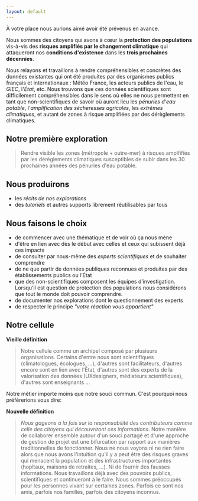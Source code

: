 ```yaml
---
layout: default
---
```


À votre place nous aurions aimé avoir été prévenus en avance.

Nous sommes des citoyens qui avons à cœur la **protection des populations** vis-à-vis des **risques amplifiés par le changement climatique** qui attaqueront nos **conditions d'existence** dans les **trois prochaines décennies**.

Nous relayons et travaillons à rendre compréhensibles et concrètes des données existantes qui ont été produites par des organismes publics français et internationaux : Météo France, les acteurs publics de l'eau, le *GIEC*, l'*État*, etc. Nous trouvons que ces données scientifiques sont difficilement compréhensibles dans le sens où elles ne nous permettent en tant que non-scientifiques de savoir où auront lieu les *pénuries d'eau potable*, l'*amplification des sécheresses agricoles*, les *extrêmes climatiques*, et autant de zones à risque amplifiées par des dérèglements climatiques.

## Notre première exploration

> Rendre visible les zones (métropole + outre-mer) à risques amplfifiés par les dérèglements climatiques susceptibles de subir dans les 30 prochaines années des pénuries d'eau potable.

## Nous produirons

* les *récits de nos explorations*
* des *tutoriels* et autres supports librement réutilisables par tous

## Nous faisons le choix

- de commencer avec une thématique et de voir où ça nous mène
- d'être en lien avec dès le début avec celles et ceux qui subissent déjà ces impacts
- de consulter par nous-même des *experts scientifiques* et de souhaiter comprendre
- de ne que partir de données publiques reconnues et produites par des établissements publics ou l’État
- que des non-scientifiques composent les équipes d’investigation. Lorsqu’il est question de protection des populations nous considérons que tout le monde doit pouvoir comprendre.
- de documenter nos explorations dont le questionnement des experts
- de respecter le principe *"votre réaction vous appartient"*

## Notre cellule

**Vieille définition**
> Notre cellule comme un archipel composé par plusieurs organisations. Certains d'entre nous sont scientifiques (climatologues, écologues, ...), d'autres sont facilitateurs, d'autres encore sont en lien avec l'État, d'autres sont des experts de la valorisation des données (UXdesigners, médiateurs scientifiques), d'autres sont enseignants ... 

Notre métier importe moins que notre souci commun. C'est pourquoi nous préfèrerions vous dire: 

**Nouvelle définition**
> *Nous gageons à la fois sur la responsabilité des contributeurs comme celle des citoyens qui découvriront ces informations.* Notre manière de collaborer ensemble autour d'un souci partagé et d'une approche de gestion de projet est une bifurcation par rapport aux manières traditionnelles de fonctionner. Nous ne nous voyons ni ne rien faire alors que nous avons l'intuition qu'il y a peut être des risques graves qui menacent la population et des infrastructures importantes (hopîtaux, maisons de retraites, ...). Ni de fournir des fausses informations. Nous travaillons déjà avec des pouvoirs publics, scientifiques et continueront à le faire. Nous sommes préoccupés pour les personnes vivant sur certaines zones. Parfois ce sont nos amis, parfois nos familles, parfois des citoyens inconnus. 





